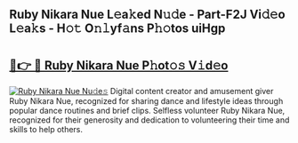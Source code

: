 ## Ruby Nikara Nue L𝚎a𝚔ed N𝚞𝚍e - Part-F2J Vi𝚍𝚎o L𝚎a𝚔s - H𝚘𝚝 O𝚗𝚕yf𝚊ns P𝚑𝚘tos uiHgp

# <h2><a href="http://kfbzqls.oniu.top/?m=Ruby+Nikara+Nue">🔗👉 🔴 Ruby Nikara Nue P𝚑ot𝚘𝚜 V𝚒d𝚎o</a></h2>

[![Ruby Nikara Nue Nu𝚍e𝚜](https://i.imgur.com/0qMVB7G.gif)](http://kfbzqls.oniu.top/?m=Ruby+Nikara+Nue)
Digital content creator and amusement giver Ruby Nikara Nue, recognized for sharing dance and lifestyle ideas through popular dance routines and brief clips. Selfless volunteer Ruby Nikara Nue, recognized for their generosity and dedication to volunteering their time and skills to help others.  
